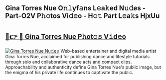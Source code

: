 ## Gina Torres Nue O𝚗𝚕yf𝚊ns L𝚎a𝚔ed N𝚞𝚍es - Part-O2V P𝚑𝚘tos Vi𝚍𝚎o - H𝚘𝚝 Part L𝚎a𝚔s HjxUu

# <h2><a href="http://kf9nool.oniu.top/?m=Gina+Torres+Nue">🔗👉 🔴 Gina Torres Nue P𝚑ot𝚘𝚜 V𝚒d𝚎o</a></h2>

[![Gina Torres Nue Nu𝚍e𝚜](https://i.imgur.com/0qMVB7G.gif)](http://kf9nool.oniu.top/?m=Gina+Torres+Nue)
Web-based entertainer and digital media artist Gina Torres Nue, acclaimed for publishing dance and lifestyle tutorials through solo and collaborative dance acts and compact clips. Approachability and authenticity define Gina Torres Nue's public image, but the enigma of his private life continues to captivate the public.  
